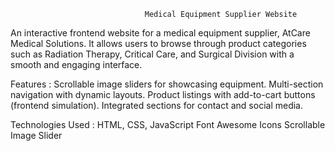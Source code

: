                                   Medical Equipment Supplier Website
An interactive frontend website for a medical equipment supplier, AtCare Medical Solutions. It allows users to browse through product categories such as Radiation Therapy, Critical Care, and Surgical Division with a smooth and engaging interface.

Features :
  Scrollable image sliders for showcasing equipment.
  Multi-section navigation with dynamic layouts.
  Product listings with add-to-cart buttons (frontend simulation).
  Integrated sections for contact and social media.

Technologies Used :
  HTML, CSS, JavaScript
  Font Awesome Icons
  Scrollable Image Slider
